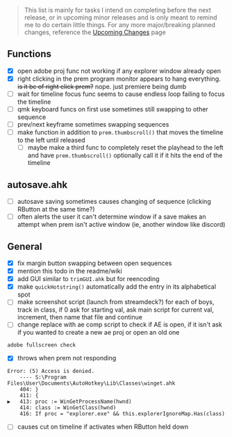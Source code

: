 > This list is mainly for tasks I intend on completing before the next release, or in upcoming minor releases and is only meant to remind me to do certain little things. For any more major/breaking planned changes, reference the [Upcoming Changes](https://github.com/users/Tomshiii/projects/1) page

## Functions
- [x] open adobe proj func not working if any explorer window already open
- [x] right clicking in the prem program monitor appears to hang everything. ~~is it bc of right click prem?~~ nope. just premiere being dumb
- [ ] wait for timeline focus func seems to cause endless loop failing to focus the timeline
- [ ] qmk keyboard funcs on first use sometimes still swapping to other sequence
- [ ] prev/next keyframe sometimes swapping sequences
- [ ] make function in addition to `prem.thumbscroll()` that moves the timeline to the left until released
	- [ ] maybe make a third func to completely reset the playhead to the left and have `prem.thumbscroll()` optionally call it if it hits the end of the timeline 

## autosave.ahk
- [ ] autosave saving sometimes causes changing of sequence (clicking RButton at the same time?)
- [ ] often alerts the user it can't determine window if a save makes an attempt when prem isn't active window (ie, another window like discord)

## General
- [x] fix margin button swapping between open sequences
- [x] mention this todo in the readme/wiki
- [x] add GUI similar to `trimGUI.ahk` but for reencoding
- [x] make `quickHotstring()` automatically add the entry in its alphabetical spot
- [ ] make screenshot script (launch from streamdeck?) for each of boys, track in class, if 0 ask for starting val, ask main script for current val, increment, then name that file and continue
- [ ] change replace with ae comp script to check if AE is open, if it isn't ask if you wanted to create a new ae proj or open an old one

`adobe fullscreen check`
- [x] throws when prem not responding
```
Error: (5) Access is denied.
	---- S:\Program Files\User\Documents\AutoHotkey\Lib\Classes\winget.ahk
	404: }
	411: {
▶   413: proc := WinGetProcessName(hwnd)
	414: class := WinGetClass(hwnd)
	416: If proc = "explorer.exe" && this.explorerIgnoreMap.Has(class)
```
- [ ] causes cut on timeline if activates when RButton held down
